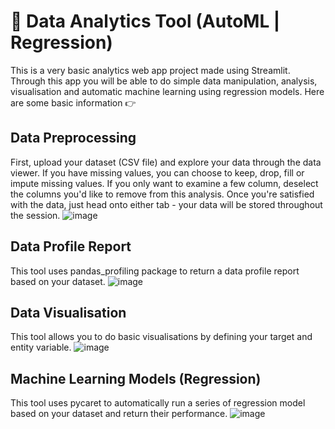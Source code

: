 # 👋 Data Analytics Tool (AutoML | Regression)  
This is a very basic analytics web app project made using Streamlit. Through this app you will be able to do simple data manipulation, analysis, visualisation and automatic machine learning using regression models. Here are some basic information 👉

## Data Preprocessing
First, upload your dataset (CSV file) and explore your data through the data viewer. If you have missing values, you can choose to keep, drop, fill or impute missing values. If you only want to examine a few column, deselect the columns you'd like to remove from this analysis. Once you're satisfied with the data, just head onto either tab - your data will be stored throughout the session.
![image](https://github.com/pyloke-web/mlapp/assets/84847880/cbd9d9f5-85b1-4d70-8786-a005cd4d6a0f)


## Data Profile Report
This tool uses pandas_profiling package to return a data profile report based on your dataset.
![image](https://github.com/pyloke-web/mlapp/assets/84847880/10e2ef75-86a4-41bc-964e-e880be438a3d)

## Data Visualisation
This tool allows you to do basic visualisations by defining your target and entity variable.
![image](https://github.com/pyloke-web/mlapp/assets/84847880/7eb37986-5bd0-44fe-9c6b-d3e3e3e8cace)

## Machine Learning Models (Regression)
This tool uses pycaret to automatically run a series of regression model based on your dataset and return their performance.
![image](https://github.com/pyloke-web/mlapp/assets/84847880/7ff77d41-6b1e-4bdb-a50f-e6413d7a921c)



    
